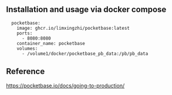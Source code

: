
## Installation and usage via docker compose

```
  pocketbase:
    image: ghcr.io/limxingzhi/pocketbase:latest
    ports:
      - 8080:8080
    container_name: pocketbase
    volumes:
      - /volume1/docker/pocketbase_pb_data:/pb/pb_data
```

## Reference

https://pocketbase.io/docs/going-to-production/
